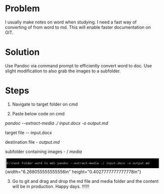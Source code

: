 Problem
=======

I usually make notes on word when studying. I need a fast way of
converting of from word to md. This will enable faster documentation on
GIT.

Solution
========

Use Pandoc via command prompt to efficiently convert word to doc. Use
slight modification to also grab the images to a subfolder.

Steps
=====

1.  Navigate to target folder on cmd

2.  Paste below code on cmd

*pandoc \--extract-media ./ input.docx -o output.md*

target file -- input.docx

destination file - *output.md*

subfolder containing images - / *media*

![](.//media/image1.png){width="6.268055555555556in"
height="0.4027777777777778in"}

3.  Go to git and drag and drop the md file and media folder and the
    content will be in production. Happy days. !!!!!!
